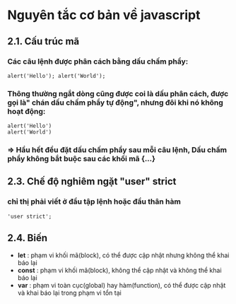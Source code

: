 # Nguyên tắc cơ bản về javascript
## 2.1. Cấu trúc mã
### Các câu lệnh được phân cách bằng dấu chấm phẩy:
~~~
alert('Hello'); alert('World');
~~~
### Thông thường ngắt dòng cũng được coi là dấu phân cách, được gọi là" chán dấu chấm phẩy tự động", nhưng đôi khi nó không hoạt động:
~~~
alert('Hello')
alert('World')
~~~
### => Hầu hết đều đặt dấu chấm phẩy sau mỗi câu lệnh, Dấu chấm phẩy không bắt buộc sau các khối mã {...}
## 2.3. Chế độ nghiêm ngặt "user" strict
### chỉ thị phải viết ở đầu tập lệnh hoặc đầu thân hàm
~~~
'user strict';
~~~
## 2.4. Biến
* **let** : phạm vi khối mã(block), có thể được cập nhật nhưng không thể khai báo lại
* **const** : phạm vi khối mã(block), không thể cập nhật và không thể khai báo lại
* **var** : phạm vi toàn cục(global) hay hàm(function), có thể được cập nhật và khai báo lại trong phạm vi tổn tại
